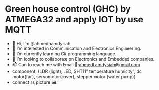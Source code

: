 # Green house control (GHC) by ATMEGA32 and apply IOT by use MQTT
- 👋 Hi, I’m @ahmedhamdysiah
- 👀 I’m interested in Communication and Electronics Engineering.
- 🌱 I’m currently learning C# programming language.
- 💞️ I’m looking to collaborate on  Electronics and Embedded companies.
- 📫 Can to reach me with Email 📧:ahmedhamdysiah@gmail.com
- component: (LDR (light), LED, SHT11” temperature humidity”, dc motor(fan), servomotor(cover), stepper motor (water pump))
- connect as picture 🖼.


<!---
ahmedhamdysiah/Embedded-projects- is a ✨ special ✨ repository because its `README.md` Embedded-projects- appears on your GitHub profile.
--->


